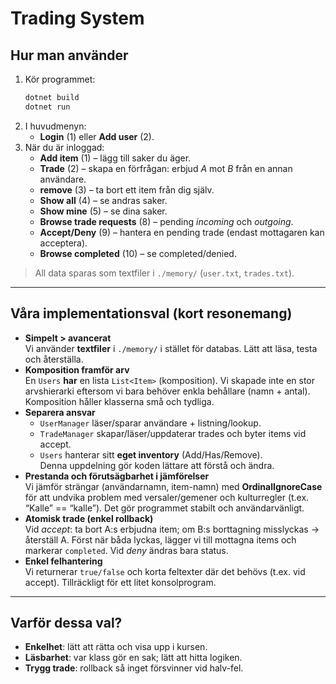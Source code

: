 # Trading System

## Hur man använder
1. Kör programmet:
   ```bash
   dotnet build
   dotnet run
   ```
2. I huvudmenyn:
   - **Login** (1) eller **Add user** (2).
3. När du är inloggad:
   - **Add item** (1) – lägg till saker du äger.
   - **Trade** (2) – skapa en förfrågan: erbjud *A* mot *B* från en annan användare.
   - **remove** (3) – ta bort ett item från dig själv.
   - **Show all** (4) – se andras saker.
   - **Show mine** (5) – se dina saker.
   - **Browse trade requests** (8) – pending *incoming* och *outgoing*.
   - **Accept/Deny** (9) – hantera en pending trade (endast mottagaren kan acceptera).
   - **Browse completed** (10) – se completed/denied.

> All data sparas som textfiler i `./memory/` (`user.txt`, `trades.txt`).

---

## Våra implementationsval (kort resonemang)
- **Simpelt > avancerat**  
  Vi använder **textfiler** i `./memory/` i stället för databas. Lätt att läsa, testa och återställa.
- **Komposition framför arv**  
  En `Users` **har** en lista `List<Item>` (komposition). Vi skapade inte en stor arvshierarki eftersom vi bara behöver enkla behållare (namn + antal). Komposition håller klasserna små och tydliga.
- **Separera ansvar**  
  - `UserManager` läser/sparar användare + listning/lookup.  
  - `TradeManager` skapar/läser/uppdaterar trades och byter items vid accept.  
  - `Users` hanterar sitt **eget inventory** (Add/Has/Remove).  
  Denna uppdelning gör koden lättare att förstå och ändra.
- **Prestanda och förutsägbarhet i jämförelser**  
  Vi jämför strängar (användarnamn, item-namn) med **OrdinalIgnoreCase** för att undvika problem med versaler/gemener och kulturregler (t.ex. “Kalle” == “kalle”). Det gör programmet stabilt och användarvänligt.
- **Atomisk trade (enkel rollback)**  
  Vid *accept*: ta bort A:s erbjudna item; om B:s borttagning misslyckas → återställ A. Först när båda lyckas, lägger vi till mottagna items och markerar `completed`. Vid *deny* ändras bara status.
- **Enkel felhantering**  
  Vi returnerar `true/false` och korta feltexter där det behövs (t.ex. vid accept). Tillräckligt för ett litet konsolprogram.

---

## Varför dessa val?
- **Enkelhet**: lätt att rätta och visa upp i kursen.
- **Läsbarhet**: var klass gör en sak; lätt att hitta logiken.
- **Trygg trade**: rollback så inget försvinner vid halv-fel.

